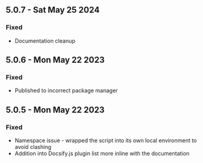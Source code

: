 ## 5.0.7 - Sat May 25 2024

### Fixed

- Documentation cleanup

## 5.0.6 - Mon May 22 2023

### Fixed

- Published to incorrect package manager

## 5.0.5 - Mon May 22 2023

### Fixed

- Namespace issue - wrapped the script into its own local environment to avoid clashing
- Addition into Docsify.js plugin list more inline with the documentation
